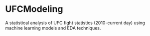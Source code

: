 # UFCModeling
A statistical analysis of UFC fight statistics (2010-current day) using machine learning models and EDA techniques.
